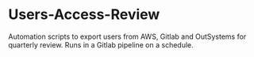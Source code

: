 # Users-Access-Review
Automation scripts to export users from AWS, Gitlab and OutSystems for quarterly review. Runs in a Gitlab pipeline on a schedule.
